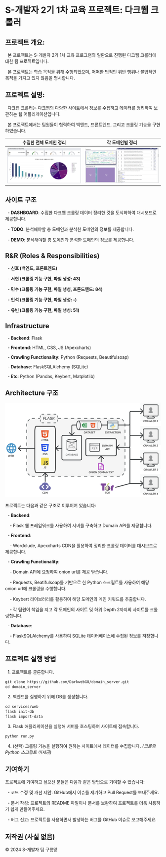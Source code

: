 # S-개발자 2기 1차 교육 프로젝트: 다크웹 크롤러


## 프로젝트 개요:


&nbsp;&nbsp;본 프로젝트는 S-개발자 2기 1차 교육 프로그램의 일환으로 진행된 다크웹 크롤러에 대한 팀 프로젝트입니다. 

&nbsp;&nbsp;본 프로젝트는 학습 목적을 위해 수행되었으며, 어떠한 법적인 위반 행위나 불법적인 목적을 가지고 있지 않음을 명시합니다.



## 프로젝트 설명:


&nbsp;&nbsp;다크웹 크롤러는 다크웹의 다양한 사이트에서 정보를 수집하고 데이터를 정리하여 보관하는 웹 어플리케이션입니다. 

&nbsp;&nbsp;본 프로젝트에서는 팀원들이 협력하여 백엔드, 프론트엔드, 그리고 크롤링 기능을 구현하였습니다. 

| 수집한 전체 도메인 정리 | 각 도메인별 정리 |
|-----------------------|-----------------|
| ![dashboard_1](/assets/img/dashboard_1.png) | ![dashboard_2](/assets/img/dashboard_2.png) |


## 사이트 구조

&nbsp;&nbsp;- **DASHBOARD**: 수집한 다크웹 크롤링 데이터 정리한 것을 도식화하여 대시보드로 제공합니다.

&nbsp;&nbsp;- **TODO**: 분석해야할 총 도메인과 분석한 도메인의 정보를 제공합니다.

&nbsp;&nbsp;- **DEMO**: 분석해야할 총 도메인과 분석한 도메인의 정보를 제공합니다.


## R&R (Roles & Responsibilities)

&nbsp;&nbsp;- **신호 (백엔드, 프론트엔드)**

&nbsp;&nbsp;- **서현 (크롤링 기능 구현, 파일 생성: 43)**

&nbsp;&nbsp;- **민수 (크롤링 기능 구현, 파일 생성, 프론드엔드: 84)**

&nbsp;&nbsp;- **인석 (크롤링 기능 구현, 파일 생성: -)**

&nbsp;&nbsp;- **유빈 (크롤링 기능 구현, 파일 생성: 51)**


## Infrastructure

&nbsp;&nbsp;- **Backend**: Flask

&nbsp;&nbsp;- **Frontend**: HTML, CSS, JS (Apexcharts)

&nbsp;&nbsp;- **Crawling Functionality**: Python (Requests, Beautifulsoap)

&nbsp;&nbsp;- **Database**: FlaskSQLAlchemy (SQLite)

&nbsp;&nbsp;- **Etc**: Python (Pandas, Keybert, Matplotlib) 


## Architecture 구조

![darkwebgo_architecture](/assets/img/darkwebgo_architecture.png)

프로젝트는 다음과 같은 구조로 이루어져 있습니다:

&nbsp;&nbsp;- **Backend**: 

&nbsp;&nbsp;&ensp;- Flask 웹 프레임워크를 사용하여 서버를 구축하고 Domain API를 제공합니다.

&nbsp;&nbsp;- **Frontend**: 

&nbsp;&nbsp;&ensp;- Wordclude, Apexcharts CDN을 활용하여 정리한 크롤링 데이터를 대시보드로 제공합니다.

&nbsp;&nbsp;- **Crawling Functionality**: 

&nbsp;&nbsp;&ensp;- Domain API에 요청하여 onion url를 제공 받습니다. 

&nbsp;&nbsp;&ensp;- Requests, Beatifulsoap를 기반으로 한 Python 스크립트를 사용하여 해당 onion url에 크롤링을 수행합니다. 

&nbsp;&nbsp;&ensp;- Keybert 라이브러리를 활용하여 해당 도메인의 메인 키워드를 추출합니다. 

&nbsp;&nbsp;&ensp;- 각 팀원이 책임을 지고 각 도메인의 사이트 및 하위 Depth 2까지의 사이트를 크롤링합니다.

&nbsp;&nbsp;- **Database**: 

&nbsp;&nbsp;&ensp;- FlaskSQLAlchemy를 사용하여 SQLite 데이터베이스에 수집된 정보를 저장합니다.


## 프로젝트 실행 방법

&nbsp;&nbsp;1. 프로젝트를 클론합니다.
```
git clone https://github.com/DarkwebGO/domain_server.git
cd domain_server
```

&nbsp;&nbsp;2. 백엔드를 실행하기 위해 DB를 생성합니다.
```
cd services/web
flask init-db
flask import-data
```

&nbsp;&nbsp;3. Flask 애플리케이션을 실행해 서버를 호스팅하여 사이트에 접속합니다.
```
python run.py
```

&nbsp;&nbsp;4. (선택) 크롤링 기능을 실행하여 원하는 사이트에서 데이터를 수집합니다. _(크롤링 Python 스크립트 미제공)_


## 기여하기

프로젝트에 기여하고 싶으신 분들은 다음과 같은 방법으로 기여할 수 있습니다:

&nbsp;&nbsp;- 코드 수정 및 개선 제안: GitHub에서 이슈를 제기하고 Pull Request를 보내주세요.

&nbsp;&nbsp;- 문서 작성: 프로젝트의 README 파일이나 문서를 보완하여 프로젝트를 더욱 사용하기 쉽게 만들어주세요.

&nbsp;&nbsp;- 버그 신고: 프로젝트를 사용하면서 발생하는 버그를 GitHub 이슈로 보고해주세요.


## 저작권 (사실 없음)

© 2024 S-개발자 팀 구름망
